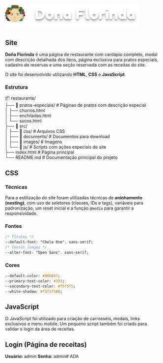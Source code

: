 # ![Logo Doña Florinda](/src/images/Dona_Florinda.png)

## Site
**Doña Florinda** é uma página de restaurante com cardápio completo, modal com descrição detalhada dos itens, página exclusiva para pratos especiais, cadastro de reservas e uma seção reservada com as receitas do site.

O site foi desenvolvido utilizando **HTML**, **CSS** e **JavaScript**.

### Estrutura
📦 restaurante/  
├── 📁 pratos-especiais/    # Páginas de pratos com descrição especial  
│   ├── churros.html       
│   ├── enchiladas.html    
│   └── sucos.html         
├── 📁 src/                 
│   ├── 📁 css/             # Arquivos CSS  
│   ├── 📁 documents/       # Documentos para download  
│   ├── 📁 images/          # Imagens  
│   └── 📁 js/              # Scripts com ações especiais do site  
├── index.html              # Página principal  
└── README.md               # Documentação principal do projeto

## CSS
### Técnicas
Para a estilização do site foram utilizadas técnicas de **aninhamento (nesting)**, com uso de seletores (classes, IDs e tags), variáveis para padronização, um reset inicial e a função `@media` para garantir a responsividade.

### Fontes
```css
/* Títulos */
--default-font: "Chela One", sans-serif;
/* Textos longos */
--alter-font: "Open Sans", sans-serif;
```
### Cores
```CSS
--default-color: #006847;
--primary-text-color: #333;
--secondary-text-color: #f5f5f5;
--white-shadow: #f5f5f580;
```

## JavaScript
O JavaScript foi utilizado para criação de carrosséis, modais, links exclusivos e menu mobile. Um pequeno script também foi criado para validar o login da área de receitas.

## Login (Página de receitas)
**Usuário:** admin
**Senha:** admin#   A D A 
 
 